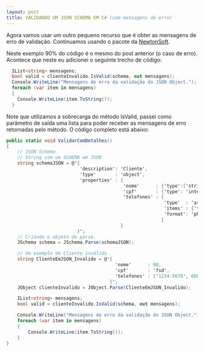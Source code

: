 ```yaml
---
layout: post
title: VALIDANDO UM JSON SCHEMA EM C# (com mensagens de erro)
---
```


Agora vamos usar um outro pequeno recurso que é obter as mensagens de erro de validação. Continuamos usando o pacote da [NewtonSoft](https://www.newtonsoft.com/jsonschema/help/html/Introduction.htm).

Neste exemplo 90% do código é o mesmo do post anterior (o caso de erro). Acontece que neste eu adicionei o seguinte trecho de código:

```csharp
  IList<string> mensagens;
  bool valid = clienteInvalido.IsValid(schema, out mensagens);
  Console.WriteLine("Mensagens de erro da validação do JSON Object.");
  foreach (var item in mensagens)
  {
    Console.WriteLine(item.ToString());
  }
```

Note que utilizamos a sobrecarga do método IsValid, passei como parâmetro de saída uma lista para poder receber as mensagens de erro retornadas pelo método.
O código completo está abaixo:

```csharp
public static void ValidarComDetalhes()
{
    // JSON Schema
    // String com um SCHEMA em JSON
    string schemaJSON = @"{
                           'description': 'Cliente',
                           'type'       : 'object',
                           'properties' : {
                                           'nome'      : {'type':['string','null']},
                                           'cpf'       : {'type': 'integer' },
                                           'telefones' : {
                                                          'type'  : 'array',
                                                          'items' : {'type' : 'string'},
                                                          'format': 'phone' 
                                                         }
                                          }
                          }";
    // Criando o objeto de parse.
    JSchema schema = JSchema.Parse(schemaJSON);

    // Um exemplo de Cliente inválido
    string ClienteEmJSON_Invalido = @"{
                                        'nome'      : 00,
                                        'cpf'       : 'fsd',
                                        'telefones' : ['1234-5678', 6667]
                                      }";
    JObject clienteInvalido = JObject.Parse(ClienteEmJSON_Invalido);

    IList<string> mensagens;
    bool valid = clienteInvalido.IsValid(schema, out mensagens);

    Console.WriteLine("Mensagens de erro da validação do JSON Object.");
    foreach (var item in mensagens)
    {
        Console.WriteLine(item.ToString());
    }
}
```
